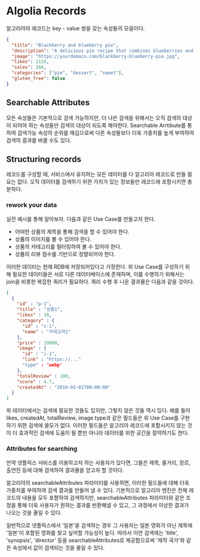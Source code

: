 # Algolia Records
알고리아의 레코드는 key - value 쌍을 갖는 속성들의 모음이다.

```json
{
  "title": "Blackberry and blueberry pie",
  "description": "A delicious pie recipe that combines blueberries and blackberries.",
  "image": "https://yourdomain.com/blackberry-blueberry-pie.jpg",
  "likes": 1128,
  "sales": 284,
  "categories": ["pie", "dessert", "sweet"],
  "gluten_free": false
}
```

## Searchable Attributes
모든 속성들은 기본적으로 검색 가능하지만, 더 나은 검색을 위해서는 오직 검색의 대상이 되어야 하는 속성들만 검색의 대상이 되도록 해야한다. Searchable Arrtibute를 통하여 검색가능 속성의 순위를 매김으로써 다른 속성들보다 더욱 가중치를 높게 부여하여 검색의 결과를 바꿀 수도 있다.

## Structuring records
레코드를 구성할 때, 서비스에서 유지하는 모든 데이터를 다 알고리아 레코드로 만들 필요는 없다. 오직 데이터를 검색하기 위한 가치가 있는 정보들만 레코드에 포함시키면 충분하다. 

### rework your data
실전 예시를 통해 알아보자. 다음과 같은 Use Case를 만들고자 한다.
* 어떠한 상품의 제목을 통해 검색을 할 수 있어야 한다.
* 상품의 이미지를 볼 수 있어야 한다.
* 상품의 카테고리를 필터링하여 볼 수 있어야 한다.
* 상품의 리뷰 점수를 기반으로 정렬되어야 한다.

이러한 데이터는 현재 RDB에 저장되어있다고 가정한다. 위 Use Case를 구성하기 위해 필요한 데이터들은 서로 다른 데이터베이스에 존재하며, 이를 수행하기 위해서는 join을 비롯한 복잡한 쿼리가 필요하다. 쿼리 수행 후 나온 결과물은 다음과 같을 것이다.

```json
[
  {
	"id" : "p-1",
	"title" : "상품1",
	"likes" : 30,
	"category" : {
	  "id" : "c-1",
	  "name" : "카테고리1"
    },
    "price" : 10000,
    "image" : {
      "id" : "i-1",
      "link" : "https://..."
      "type" : 'webp'
    },
    "totalReview" : 100,
    "score" : 4.7,
    "createdAt" : "2019-03-01T00:00:00"
  }
]
```

위 데이터에서는 검색에 필요한 것들도 있지만, 그렇지 않은 것들 역시 있다. 예를 들어 likes, createdAt, totalReview, image.type과 같은 필드들은 위 Use Case를 구현하기 위한 검색에 쓸모가 없다. 이러한 필드들은 알고리아 레코드에 포함시키지 않는 것이 더 효과적인 검색에 도움이 될 뿐만 아니라 데이터를 위한 공간을 절약하기도 한다.

### Attributes for searching
만약 넷플릭스 서비스를 이용하고자 하는 사용자가 있다면, 그들은 제목, 줄거리, 장르, 출연진 등에 대해 검색하여 결과물을 얻고자 할 것이다.

알고리아의 searchableAttributes 파라미터를 사용하면, 이러한 필드들에 대해 더욱 가중치를 부여하여 검색 결과를 만들어 낼 수 있다. 기본적으로 알고리아 엔진은 전체 레코드의 내용을 모두 포함하여 검색하지만, searchableAttributes 파라미터와 같은 조정을 통해 더욱 사용자가 원하는 결과를 반환해낼 수 있고, 그 과정에서 이상한 결과가 나오는 것을 줄일 수 있다.

일반적으로 넷플릭스에서 '일본'을 검색하는 경우 그 사용자는 일본 영화가 아닌 제목에 '일본'이 포함된 영화를 찾고 싶어할 가능성이 높다. 따라서 이런 검색에는 'title', 'synopsis', 'director' 등을 searchableAttributes로 제공함으로써 '제작 국가'와 같은 속성에서 값이 검색되는 것을 줄일 수 있다.

 
